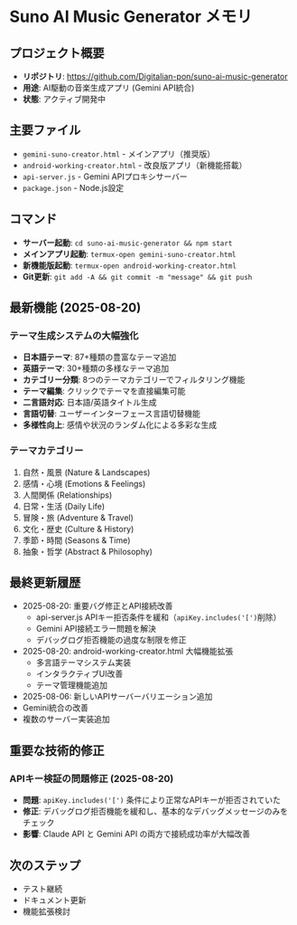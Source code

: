 # Suno AI Music Generator メモリ

## プロジェクト概要
- **リポジトリ**: https://github.com/Digitalian-pon/suno-ai-music-generator
- **用途**: AI駆動の音楽生成アプリ (Gemini API統合)
- **状態**: アクティブ開発中

## 主要ファイル
- `gemini-suno-creator.html` - メインアプリ（推奨版）
- `android-working-creator.html` - 改良版アプリ（新機能搭載）
- `api-server.js` - Gemini APIプロキシサーバー
- `package.json` - Node.js設定

## コマンド
- **サーバー起動**: `cd suno-ai-music-generator && npm start`
- **メインアプリ起動**: `termux-open gemini-suno-creator.html`
- **新機能版起動**: `termux-open android-working-creator.html`
- **Git更新**: `git add -A && git commit -m "message" && git push`

## 最新機能 (2025-08-20)
### テーマ生成システムの大幅強化
- **日本語テーマ**: 87+種類の豊富なテーマ追加
- **英語テーマ**: 30+種類の多様なテーマ追加
- **カテゴリー分類**: 8つのテーマカテゴリーでフィルタリング機能
- **テーマ編集**: クリックでテーマを直接編集可能
- **二言語対応**: 日本語/英語タイトル生成
- **言語切替**: ユーザーインターフェース言語切替機能
- **多様性向上**: 感情や状況のランダム化による多彩な生成

### テーマカテゴリー
1. 自然・風景 (Nature & Landscapes)
2. 感情・心境 (Emotions & Feelings)  
3. 人間関係 (Relationships)
4. 日常・生活 (Daily Life)
5. 冒険・旅 (Adventure & Travel)
6. 文化・歴史 (Culture & History)
7. 季節・時間 (Seasons & Time)
8. 抽象・哲学 (Abstract & Philosophy)

## 最終更新履歴
- 2025-08-20: 重要バグ修正とAPI接続改善
  - api-server.js APIキー拒否条件を緩和（`apiKey.includes('[')`削除）
  - Gemini API接続エラー問題を解決
  - デバッグログ拒否機能の過度な制限を修正
- 2025-08-20: android-working-creator.html 大幅機能拡張
  - 多言語テーマシステム実装
  - インタラクティブUI改善
  - テーマ管理機能追加
- 2025-08-06: 新しいAPIサーバーバリエーション追加
- Gemini統合の改善
- 複数のサーバー実装追加

## 重要な技術的修正
### APIキー検証の問題修正 (2025-08-20)
- **問題**: `apiKey.includes('[')` 条件により正常なAPIキーが拒否されていた
- **修正**: デバッグログ拒否機能を緩和し、基本的なデバッグメッセージのみをチェック
- **影響**: Claude API と Gemini API の両方で接続成功率が大幅改善

## 次のステップ
- テスト継続
- ドキュメント更新
- 機能拡張検討
